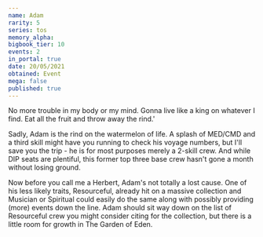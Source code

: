 ```yaml
---
name: Adam
rarity: 5
series: tos
memory_alpha:
bigbook_tier: 10
events: 2
in_portal: true
date: 20/05/2021
obtained: Event
mega: false
published: true
---
```


No more trouble in my body or my mind. Gonna live like a king on whatever I find. Eat all the fruit and throw away the rind.'

Sadly, Adam is the rind on the watermelon of life. A splash of MED/CMD and a third skill might have you running to check his voyage numbers, but I'll save you the trip - he is for most purposes merely a 2-skill crew. And while DIP seats are plentiful, this former top three base crew hasn't gone a month without losing ground.

Now before you call me a Herbert, Adam's not totally a lost cause. One of his less likely traits, Resourceful, already hit on a massive collection and Musician or Spiritual could easily do the same along with possibly providing (more) events down the line. Adam should sit way down on the list of Resourceful crew you might consider citing for the collection, but there is a little room for growth in The Garden of Eden.

